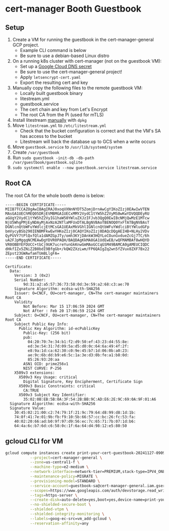 # cert-manager Booth Guestbook

## Setup

1. Create a VM for running the guestbook in the cert-manager-general GCP project.
    - Example CLI command is below
    - Be sure to use a debian-based Linux distro
2. On a running k8s cluster with cert-manager (not on the guestbook VM):
    - Set up a [Google Cloud DNS secret](https://cert-manager.io/docs/configuration/acme/dns01/google/)
    - Be sure to use the cert-manager-general project!
    - Apply `letsencrypt-cert.yaml`
    - Export the resulting cert and key
3. Manually copy the following files to the remote guestbook VM:
   - Locally built guestbook binary
   - litestream.yml
   - guestbook.service
   - The cert chain and key from Let's Encrypt
   - The root CA from the Pi (used for mTLS)
4. Install litestream [manually](https://litestream.io/install/debian/) with `dpkg`
5. Move `litestream.yml` to `/etc/litestream.yml`
    - Check that the bucket configuration is correct and that the VM's SA has access to the bucket
    - Litestream will back the database up to GCS when a write occurs
6. Move `guestbook.service` to `/usr/lib/systemd/system`
7. Create `/var/guestbook`
8. Run `sudo guestbook -init-db -db-path /var/guestbook/guestbook.sqlite`
9. `sudo systemctl enable --now guestbook.service litestream.service`

## Root CA

The root CA for the whole booth demo is below:

```text
-----BEGIN CERTIFICATE-----
MIIB7TCCAZOgAwIBAgIRAJ0xoqVXNnNYDT5ZomjDrnAwCgYIKoZIzj0EAwIwVTEN
MAsGA1UEChMEQ05DRjEVMBMGA1UECxMMY2VydC1tYW5hZ2VyMS0wKwYDVQQDEyRU
aGUgY2VydC1tYW5hZ2VyIG1haW50YWluZXJzIFJvb3QgQ0EwIBcNMjQwMzE1MTcw
NjU5WhgPMjEyNDAyMjAxNzA2NTlaMFUxDTALBgNVBAoTBENOQ0YxFTATBgNVBAsT
DGNlcnQtbWFuYWdlcjEtMCsGA1UEAxMkVGhlIGNlcnQtbWFuYWdlciBtYWludGFp
bmVycyBSb290IENBMFkwEwYHKoZIzj0CAQYIKoZIzj0DAQcDQgAEIHB+NLHy2VDv
QyPUVY7tPlQxfQla1dAMZGpJTy/omh3KYjDAnkW3HQYLoCOunGvdueZcGj7TC/6h
uA2FJpMgqqNCMEAwDgYDVR0PAQH/BAQDAgKkMA8GA1UdEwEB/wQFMAMBAf8wHQYD
VR0OBBYEFDUCC+tbCj9UK7ucreYunGkKnwGmMAoGCCqGSM49BAMCA0gAMEUCIQDC
dHkfIZx5ZNiZ2B0bdI9BfgGb+/kQW2ZXzLwm/FP6QAIgZq2wn5fZVux8ZXF7Bx22
ZEpst23GWAwfamTUmBLlgFA=
-----END CERTIFICATE-----
```

```text
Certificate:
  Data:
    Version: 3 (0x2)
    Serial Number:
        9d:31:a2:a5:57:36:73:58:0d:3e:59:a2:68:c3:ae:70
    Signature Algorithm: ecdsa-with-SHA256
    Issuer: O=CNCF, OU=cert-manager, CN=The cert-manager maintainers Root CA
    Validity
        Not Before: Mar 15 17:06:59 2024 GMT
        Not After : Feb 20 17:06:59 2124 GMT
    Subject: O=CNCF, OU=cert-manager, CN=The cert-manager maintainers Root CA
    Subject Public Key Info:
      Public Key Algorithm: id-ecPublicKey
        Public-Key: (256 bit)
        pub:
          04:20:70:7e:34:b1:f2:d9:50:ef:43:23:d4:55:8e:
          ed:3e:54:31:7d:09:5a:d5:d0:0c:64:6a:49:4f:2f:
          e8:9a:1d:ca:62:30:c0:9e:45:b7:1d:06:0b:a0:23:
          ae:9c:6b:dd:b9:e6:5c:1a:3e:d3:0b:fe:a1:b8:0d:
          85:26:93:20:aa
        ASN1 OID: prime256v1
        NIST CURVE: P-256
    X509v3 extensions:
      X509v3 Key Usage: critical
        Digital Signature, Key Encipherment, Certificate Sign
      X509v3 Basic Constraints: critical
        CA:TRUE
      X509v3 Subject Key Identifier:
        35:02:0B:EB:5B:0A:3F:54:2B:BB:9C:AD:E6:2E:9C:69:0A:9F:01:A6
  Signature Algorithm: ecdsa-with-SHA256
  Signature Value:
    30:45:02:21:00:c2:74:79:1f:21:9c:79:64:d8:99:d8:1d:1b:
    74:8f:41:7e:01:9b:fb:f9:10:5b:66:57:cc:bc:26:fc:53:fa:
    40:02:20:66:ad:b0:9f:97:d9:56:ec:7c:65:71:7b:07:1d:b6:
    64:4a:6c:b7:6d:c6:58:0c:1f:6a:64:d4:98:12:e5:80:50
```

## gcloud CLI for VM

```bash
gcloud compute instances create print-your-cert-guestbook-20241127-090928 \
           --project=cert-manager-general \
           --zone=us-central1-f \
           --machine-type=e2-medium \
           --network-interface=network-tier=PREMIUM,stack-type=IPV4_ONLY,subnet=default \
           --maintenance-policy=MIGRATE \
           --provisioning-model=STANDARD \
           --service-account=guestbook-sa@cert-manager-general.iam.gserviceaccount.com \
           --scopes=https://www.googleapis.com/auth/devstorage.read_write,https://www.googleapis.com/auth/logging.write,https://www.googleapis.com/auth/monitoring.write,https://www.googleapis.com/auth/service.management.readonly,https://www.googleapis.com/auth/servicecontrol,https://www.googleapis.com/auth/trace.append \
           --tags=https-server \
           --create-disk=auto-delete=yes,boot=yes,device-name=print-your-cert-guestbook,image=projects/debian-cloud/global/images/debian-12-bookworm-v20241009,mode=rw,size=10,type=pd-balanced \
           --no-shielded-secure-boot \
           --shielded-vtpm \
           --shielded-integrity-monitoring \
           --labels=goog-ec-src=vm_add-gcloud \
           --reservation-affinity=any
```
